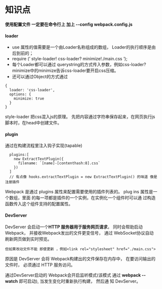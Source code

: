 # 知识点

**使用配置文件 一定要在命令行上 加上 --config webpack.config.js**

#### loader

* use 属性的值需要是一个由Loader名称组成的数组， Loader的执行顺序是由后到前的；
* require (’ style-loader! css-loader? minimize!./main.css ’);
* 每个Loader都可以通过 querystring的方式传入参数，例如css-loader?minimize中的minimize告诉css-loader要开启css压缩。
* 还可以通过Object的方式通过

```
{
  loader: 'css-loader',
  options: {
    minimize: true
  }
}
```


style-loader 把css混入js的原理。
先把内容通过字符串保存起来，在网页执行js脚本时，在head中创建文件。


#### plugin

通过在构建流程里注入钩子实现(tapable)

```
  plugins:[
    new ExtractTextPlugin({
      filename: `[name]-[contenthash:8].css`
    })
  ]
  // 有点像 hooks.extractTextPlugin = new ExtractTextPlugin() 的味道 像是注册插件
```

Webpack 是通过 plugins 属性来配置需要使用的插件列表的。 plug ins 属性是一个数组，里面 的每一项都是插件的一个实例，在实例化一个组件时可以通 过构造函数传入这个组件支持的配置属性。

#### DevServer

DevServer 会启动一个**HTTP 服务器用于服务网页请求**， 同时会帮助启动Webpack， 并接收Webpack发出的文件更变信号， 通过 WebSocket协议自动刷新网页做到实时预览。

```
但如果改动文件不能 即使更新 ，例如<link rel="stylesheet" href="./main.css">
```
原因是 DevServer 会将 Webpack构建出的文件保存在内存中， 在要访问输出的文件时， 必须通过 HTTP 服务访问。

通过DevServer启动的 Webpack会开启监听模式(该模式 通过 **webpack --watch** 即可启动),
当发生变化时重新执行构建， 然后通 知 DevServer。